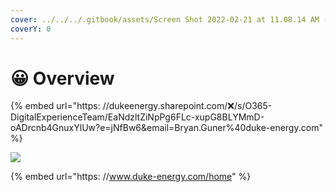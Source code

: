 ```yaml
---
cover: ../../../.gitbook/assets/Screen Shot 2022-02-21 at 11.08.14 AM (1).png
coverY: 0
---
```


# 😀 Overview

\{% embed url="https: //dukeenergy.sharepoint.com/:x:/s/O365-DigitalExperienceTeam/EaNdzltZiNpPg6FLc-xupG8BLYMmD-oADrcnb4GnuxYlUw?e=jNfBw6\&email=Bryan.Guner%40duke-energy.com" %\}

![](../../../.gitbook/assets/screencapture-duke-energy-home-2022-01-28-16_30_03.png)

\{% embed url="https: //www.duke-energy.com/home" %\}
